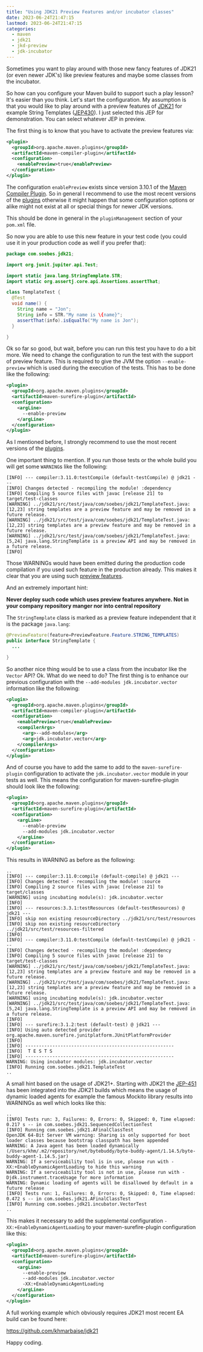 ```yaml
---
title: "Using JDK21 Preview Features and/or incubator classes"
date: 2023-06-24T21:47:15
lastmod: 2023-06-24T21:47:15
categories:
  - maven
  - jdk21
  - jkd-preview
  - jdk-incubator
---
```

Sometimes you want to play around with those new fancy features of JDK21 (or even newer 
JDK's) like preview features and maybe some classes from the incubator.

So how can you configure your Maven build to support such a play lesson? It's easier than you 
think. Let's start the configuration. My assumption is that you would like to play around
with a preview features of [JDK21][JDK21] for example String Templates ([JEP430][JEP430]). 
I just selected this JEP for demonstration. You can select whatever JEP in preview.

The first thing is to know that you have to activate the preview features via:
```xml
<plugin>
  <groupId>org.apache.maven.plugins</groupId>
  <artifactId>maven-compiler-plugin</artifactId>
  <configuration>
    <enablePreview>true</enablePreview>
  </configuration>
</plugin>
```
The configuration `enablePreview` exists since version 3.10.1 of the 
[Maven Compiler Plugin][maven-compiler-plugin]. So in general I recommend to use
the most recent versions of the [plugins][maven-plugins] otherwise it might happen
that some configuration options or alike might not exist at all or special things
for newer JDK versions.

This should be done in general in the `pluginManagement` section of your `pom.xml`
file.

So now you are able to use this new feature in your test code (you could use it in your
production code as well if you prefer that):

```java
package com.soebes.jdk21;

import org.junit.jupiter.api.Test;

import static java.lang.StringTemplate.STR;
import static org.assertj.core.api.Assertions.assertThat;

class TemplateTest {
  @Test
  void name() {
    String name = "Jon";
    String info = STR."My name is \{name}";
    assertThat(info).isEqualTo("My name is Jon");
  }

}
```
Ok so far so good, but wait, before you can run this test you have to do a bit more. We
need to change the configuration to run the test with the support of preview feature. 
This is required to give the JVM the option `--enable-preview` which is used during the
execution of the tests. This has to be done like the following:

```xml
<plugin>
  <groupId>org.apache.maven.plugins</groupId>
  <artifactId>maven-surefire-plugin</artifactId>
  <configuration>
    <argLine>
      --enable-preview
    </argLine>
  </configuration>
</plugin>
```

As I mentioned before, I strongly recommend to use the most recent versions 
of the [plugins][maven-plugins]. 

One important thing to mention. If you run those tests or the whole build 
you will get some `WARNING`s like the following:
```text
[INFO] --- compiler:3.11.0:testCompile (default-testCompile) @ jdk21 ---
[INFO] Changes detected - recompiling the module! :dependency
[INFO] Compiling 5 source files with javac [release 21] to target/test-classes
[WARNING] ../jdk21/src/test/java/com/soebes/jdk21/TemplateTest.java:[12,23] string templates are a preview feature and may be removed in a future release.
[WARNING] ../jdk21/src/test/java/com/soebes/jdk21/TemplateTest.java:[12,23] string templates are a preview feature and may be removed in a future release.
[WARNING] ../jdk21/src/test/java/com/soebes/jdk21/TemplateTest.java:[5,24] java.lang.StringTemplate is a preview API and may be removed in a future release.
[INFO] 
```
Those WARNINGs would have been emitted during the production code compilation if you used
such feature in the production already. This makes it clear that you are using such [preview features][JEP12].

And an extremely important hint: 

**Never deploy such code which uses preview features anywhere. Not in your
company repository manger nor into central repository**

The `StringTemplate` class is marked as a preview feature independent that it is the package `java.lang`:
```java
@PreviewFeature(feature=PreviewFeature.Feature.STRING_TEMPLATES)
public interface StringTemplate {
  ...

}
```
So another nice thing would be to use a class from the incubator like the `Vector` API? Ok. What do we need to do?
The first thing is to enhance our previous configuration with the `--add-modules jdk.incubator.vector` information
like the following:
```xml
<plugin>
  <groupId>org.apache.maven.plugins</groupId>
  <artifactId>maven-compiler-plugin</artifactId>
  <configuration>
    <enablePreview>true</enablePreview>
    <compilerArgs>
      <arg>--add-modules</arg>
      <arg>jdk.incubator.vector</arg>
    </compilerArgs>
  </configuration>
</plugin>
```
And of course you have to add the same to add to the `maven-surefire-plugin` configuration to activate
the `jdk.incubator.vector` module in your tests as well. This means the configuration for
maven-surefire-plugin should look like the following:
```xml
<plugin>
  <groupId>org.apache.maven.plugins</groupId>
  <artifactId>maven-surefire-plugin</artifactId>
  <configuration>
    <argLine>
      --enable-preview
      --add-modules jdk.incubator.vector
    </argLine>
  </configuration>
</plugin>
```
This results in WARNING as before as the following:
```text
..
[INFO] --- compiler:3.11.0:compile (default-compile) @ jdk21 ---
[INFO] Changes detected - recompiling the module! :source
[INFO] Compiling 2 source files with javac [release 21] to target/classes
[WARNING] using incubating module(s): jdk.incubator.vector
[INFO] 
[INFO] --- resources:3.3.1:testResources (default-testResources) @ jdk21 ---
[INFO] skip non existing resourceDirectory ../jdk21/src/test/resources
[INFO] skip non existing resourceDirectory ../jdk21/src/test/resources-filtered
[INFO] 
[INFO] --- compiler:3.11.0:testCompile (default-testCompile) @ jdk21 ---
[INFO] Changes detected - recompiling the module! :dependency
[INFO] Compiling 5 source files with javac [release 21] to target/test-classes
[WARNING] ../jdk21/src/test/java/com/soebes/jdk21/TemplateTest.java:[12,23] string templates are a preview feature and may be removed in a future release.
[WARNING] ../jdk21/src/test/java/com/soebes/jdk21/TemplateTest.java:[12,23] string templates are a preview feature and may be removed in a future release.
[WARNING] using incubating module(s): jdk.incubator.vector
[WARNING] ../jdk21/src/test/java/com/soebes/jdk21/TemplateTest.java:[5,24] java.lang.StringTemplate is a preview API and may be removed in a future release.
[INFO] 
[INFO] --- surefire:3.1.2:test (default-test) @ jdk21 ---
[INFO] Using auto detected provider org.apache.maven.surefire.junitplatform.JUnitPlatformProvider
[INFO] 
[INFO] -------------------------------------------------------
[INFO]  T E S T S
[INFO] -------------------------------------------------------
WARNING: Using incubator modules: jdk.incubator.vector
[INFO] Running com.soebes.jdk21.TemplateTest
.. 
```

A small hint based on the usage of JDK21+. Starting with JDK21 the [JEP-451][JEP451] has been integrated
into the JDK21 builds which means the usage of dynamic loaded agents for example the famous Mockito library
results into WARNINGs as well which looks like this:
```text
..
[INFO] Tests run: 3, Failures: 0, Errors: 0, Skipped: 0, Time elapsed: 0.217 s -- in com.soebes.jdk21.SequencedCollectionTest
[INFO] Running com.soebes.jdk21.AFinalClassTest
OpenJDK 64-Bit Server VM warning: Sharing is only supported for boot loader classes because bootstrap classpath has been appended
WARNING: A Java agent has been loaded dynamically (/Users/khm/.m2/repository/net/bytebuddy/byte-buddy-agent/1.14.5/byte-buddy-agent-1.14.5.jar)
WARNING: If a serviceability tool is in use, please run with -XX:+EnableDynamicAgentLoading to hide this warning
WARNING: If a serviceability tool is not in use, please run with -Djdk.instrument.traceUsage for more information
WARNING: Dynamic loading of agents will be disallowed by default in a future release
[INFO] Tests run: 1, Failures: 0, Errors: 0, Skipped: 0, Time elapsed: 0.472 s -- in com.soebes.jdk21.AFinalClassTest
[INFO] Running com.soebes.jdk21.incubator.VectorTest
..
```
This makes it necessary to add the supplemental configuration `-XX:+EnableDynamicAgentLoading` to your 
maven-surefire-plugin configuration like this:
```xml
<plugin>
  <groupId>org.apache.maven.plugins</groupId>
  <artifactId>maven-surefire-plugin</artifactId>
  <configuration>
    <argLine>
      --enable-preview
      --add-modules jdk.incubator.vector
      -XX:+EnableDynamicAgentLoading
    </argLine>
  </configuration>
</plugin>
```

A full working example which obviously requires JDK21 most recent EA build can be found here:

https://github.com/khmarbaise/jdk21

Happy coding.

[JDK21]: https://openjdk.org/projects/jdk/21/
[JEP12]: https://openjdk.org/jeps/12
[JEP430]: https://openjdk.org/jeps/430
[JEP451]: https://openjdk.org/jeps/451
[maven-plugins]: https://maven.apache.org/plugins/
[maven-compiler-plugin]: https://maven.apache.org/plugins/maven-compiler-plugin/